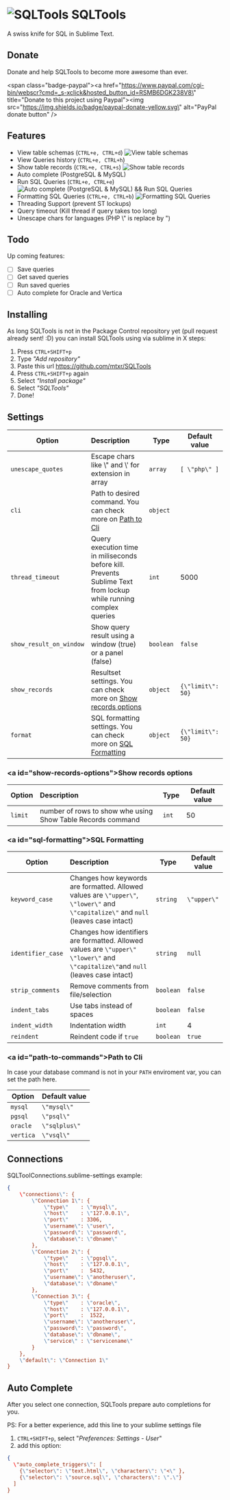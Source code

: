 ![SQLTools](https://github.com/mtxr/SQLTools/raw/images/icon.png?raw=true) SQLTools
===============

A swiss knife for SQL in Sublime Text.

## Donate

Donate and help SQLTools to become more awesome than ever.

<span class=\"badge-paypal\"><a href=\"https://www.paypal.com/cgi-bin/webscr?cmd=_s-xclick&hosted_button_id=RSMB6DGK238V8\" title=\"Donate to this project using Paypal\"><img src=\"https://img.shields.io/badge/paypal-donate-yellow.svg\" alt=\"PayPal donate button\" /></a></span>

## Features
* View table schemas (`CTRL+e, CTRL+d`)
![View table schemas](https://github.com/mtxr/SQLTools/raw/images/table_description.gif?raw=true)
* View Queries history (`CTRL+e, CTRL+h`)
* Show table records (`CTRL+e, CTRL+s`)
![Show table records](https://github.com/mtxr/SQLTools/raw/images/table_records.gif?raw=true)
* Auto complete (PostgreSQL & MySQL)
* Run SQL Queries (`CTRL+e, CTRL+e`)
![Auto complete (PostgreSQL & MySQL) && Run SQL Queries](https://github.com/mtxr/SQLTools/raw/images/execute_auto_complete.gif?raw=true)
* Formatting SQL Queries (`CTRL+e, CTRL+b`)
![Formatting SQL Queries](https://github.com/mtxr/SQLTools/raw/images/format_sql.gif?raw=true)
* Threading Support (prevent ST lockups)
* Query timeout (Kill thread if query takes too long)
* Unescape chars for languages (PHP \\\" is replace by \")

## Todo

Up coming features:

- [ ] Save queries
- [ ] Get saved queries
- [ ] Run saved queries
- [ ] Auto complete for Oracle and Vertica

## Installing

As long SQLTools is not in the Package Control repository yet (pull request already sent! :D) you can install SQLTools using via sublime in X steps:

1. Press `CTRL+SHIFT+p`
2. Type *\"Add repository\"* 
3. Paste this url https://github.com/mtxr/SQLTools
4. Press `CTRL+SHIFT+p` again
5. Select *\"Install package\"*
6. Select *\"SQLTools\"*
7. Done!

## Settings

| Option                  | Description                                                                                                      | Type      | Default value     |
| ---                     | :---                                                                                                             | ---       | ---               |
| `unescape_quotes`       | Escape chars like \\\" and \\' for extension in array                                                            | `array`   | `[ \"php\" ]`     |
| `cli`                   | Path to desired command. You can check more on [Path to Cli](#path-to-commands)                                  | `object`  |                   |
| `thread_timeout`        | Query execution time in miliseconds before kill. Prevents Sublime Text from lockup while running complex queries | `int`     | 5000              |
| `show_result_on_window` | Show query result using a window (true) or a panel (false)                                                       | `boolean` | `false`           |
| `show_records`          | Resultset settings. You can check more on [Show records options](#show-records-options)                          | `object`  | `{\"limit\": 50}` |
| `format`                | SQL formatting settings. You can check more on [SQL Formatting](#sql-formatting)                                 | `object`  | `{\"limit\": 50}` |

### <a id=\"show-records-options\"></a>Show records options

| Option  | Description                                                 | Type  | Default value |
| ---     | :---                                                        | ---   | ---           |
| `limit` | number of rows to show whe using Show Table Records command | `int` | 50            |


### <a id=\"sql-formatting\"></a>SQL Formatting

| Option            | Description                                                                                                                           | Type      | Default value |
| ---               | :---                                                                                                                                  | ---       | ---           |
| `keyword_case`    | Changes how keywords are formatted. Allowed values are `\"upper\"`, `\"lower\"` and `\"capitalize\"` and `null` (leaves case intact)  | `string`  | `\"upper\"`   |
| `identifier_case` | Changes how identifiers are formatted. Allowed values are `\"upper\"` `\"lower\"` and `\"capitalize\"`and `null` (leaves case intact) | `string`  | `null`        |
| `strip_comments`  | Remove comments from file/selection                                                                                                   | `boolean` | `false`       |
| `indent_tabs`     | Use tabs instead of spaces                                                                                                            | `boolean` | `false`       |
| `indent_width`    | Indentation width                                                                                                                     | `int`     | 4             |
| `reindent`        | Reindent code if `true`                                                                                                               | `boolean` | `true`        |

### <a id=\"path-to-commands\"></a>Path to Cli

In case your database command is not in your `PATH` enviroment var, you can set the path here.

| Option    | Default value |
| ---       | ---           |
| `mysql`   | `\"mysql\"`   |
| `pgsql`   | `\"psql\"`    |
| `oracle`  | `\"sqlplus\"` |
| `vertica` | `\"vsql\"`    |

## Connections

SQLToolConnections.sublime-settings example:

```json
{
    \"connections\": {
        \"Connection 1\": {
            \"type\"    : \"mysql\",
            \"host\"    : \"127.0.0.1\",
            \"port\"    : 3306,
            \"username\": \"user\",
            \"password\": \"password\",
            \"database\": \"dbname\"
        },
        \"Connection 2\": {
            \"type\"    : \"pgsql\",
            \"host\"    : \"127.0.0.1\",
            \"port\"    :  5432,
            \"username\": \"anotheruser\",
            \"database\": \"dbname\"
        },
        \"Connection 3\": {
            \"type\"    : \"oracle\",
            \"host\"    : \"127.0.0.1\",
            \"port\"    :  1522,
            \"username\": \"anotheruser\",
            \"password\": \"password\",
            \"database\": \"dbname\",
            \"service\" : \"servicename\"
        }
    },
    \"default\": \"Connection 1\"
}
```


## Auto Complete

After you select one connection, SQLTools prepare auto completions for you.

PS: For a better experience, add this line to your sublime settings file

1. `CTRL+SHIFT+p`, select \"*Preferences: Settings - User*\"
2. add this option: 


```json
{
  \"auto_complete_triggers\": [
    {\"selector\": \"text.html\", \"characters\": \"<\" },
    {\"selector\": \"source.sql\", \"characters\": \".\"}
  ]
}
```
